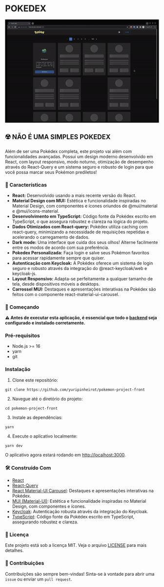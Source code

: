 # POKEDEX

![presentation](./presentation.gif)

## ☢️ NÃO É UMA SIMPLES POKEDEX

Além de ser uma Pokédex completa, este projeto vai além com funcionalidades avançadas. Possui um design moderno desenvolvido em React, com layout responsivo, modo noturno, otimização de desempenho através do React-Query e um sistema seguro e robusto de login para que você possa marcar seus Pokémon prediletos!

### 🎨 Características

- **React:** Desenvolvido usando a mais recente versão do React.
- **Material Design com MUI:** Estética e funcionalidade inspiradas no Material Design, com componentes e ícones oriundos de @mui/material e @mui/icons-material.
- **Desenvolvimento em TypeScript:** Código fonte da Pokédex escrito em TypeScript, o que assegura robustez e clareza na lógica do projeto.
- **Dados Otimizados com React-query:** Pokédex utiliza caching com react-query, minimizando a necessidade de requisições repetidas e acelerando o carregamento de dados.
- **Dark mode:** Uma interface que cuida dos seus olhos! Alterne facilmente entre os modos de acordo com sua preferência.
- **Pokedex Personalizada:** Faça login e salve seus Pokémon favoritos para acessar rapidamente sempre que quiser.
- **Autenticação com Keycloak:** A Pokédex oferece um sistema de login seguro e robusto através da integração do @react-keycloak/web e keycloak-js.
- **Layout Responsivo:** Adapta-se perfeitamente a qualquer tamanho de tela, desde dispositivos móveis a desktops.
- **Carrossel MUI:** Destaques e apresentações interativas na Pokédex são feitos com o componente react-material-ui-carousel.

### 🚀 Começando

**⚠️ Antes de executar esta aplicação, é essencial que todo o [backend](https://github.com/yuripinheirot/pokemon-project-back) seja configurado e instalado corretamente.**

### Pré-requisitos

- Node.js >= 16
- yarn
- git

### Instalação

1. Clone este repositório:
``` shell
git clone https://github.com/yuripinheirot/pokemon-project-front
```

2. Navegue até o diretório do projeto:
``` shell
cd pokemon-project-front
```
3. Instale as dependências:
``` shell
yarn
```

4. Execute o aplicativo localmente:
``` shell
yarn dev
```

O aplicativo agora estará rodando em [http://localhost:3000](http://localhost:3000).

### 🛠️ Construído Com

- [React](https://reactjs.org/)
- [React-Query](https://react-query.tanstack.com/)
- [React Material-UI Carousel](https://github.com/Learus/react-material-ui-carousel): Destaques e apresentações interativas na Pokédex.
- [MUI (Material-UI)](https://mui.com/): Estética e funcionalidade inspiradas no Material Design, com componentes e ícones.
- [Keycloak](https://www.keycloak.org/): Autenticação robusta através da integração do Keycloak.
- [TypeScript](https://www.typescriptlang.org/): Código fonte da Pokédex escrito em TypeScript, assegurando robustez e clareza.

### 📝 Licença

Este projeto está sob a licença MIT. Veja o arquivo [LICENSE](https://chat.openai.com/c/LICENSE) para mais detalhes.

### 💬 Contribuições

Contribuições são sempre bem-vindas! Sinta-se à vontade para abrir uma `issue` ou enviar um `pull request`.
